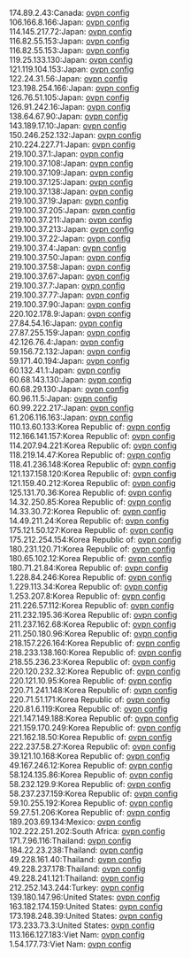 174.89.2.43:Canada: [ovpn config](vpn/174_89_2_43.ovpn)  
106.166.8.166:Japan: [ovpn config](vpn/106_166_8_166.ovpn)  
114.145.217.72:Japan: [ovpn config](vpn/114_145_217_72.ovpn)  
116.82.55.153:Japan: [ovpn config](vpn/116_82_55_153.ovpn)  
116.82.55.153:Japan: [ovpn config](vpn/116_82_55_153.ovpn)  
119.25.133.130:Japan: [ovpn config](vpn/119_25_133_130.ovpn)  
121.119.104.153:Japan: [ovpn config](vpn/121_119_104_153.ovpn)  
122.24.31.56:Japan: [ovpn config](vpn/122_24_31_56.ovpn)  
123.198.254.166:Japan: [ovpn config](vpn/123_198_254_166.ovpn)  
126.76.51.105:Japan: [ovpn config](vpn/126_76_51_105.ovpn)  
126.91.242.16:Japan: [ovpn config](vpn/126_91_242_16.ovpn)  
138.64.67.90:Japan: [ovpn config](vpn/138_64_67_90.ovpn)  
143.189.17.10:Japan: [ovpn config](vpn/143_189_17_10.ovpn)  
150.246.252.132:Japan: [ovpn config](vpn/150_246_252_132.ovpn)  
210.224.227.71:Japan: [ovpn config](vpn/210_224_227_71.ovpn)  
219.100.37.1:Japan: [ovpn config](vpn/219_100_37_1.ovpn)  
219.100.37.108:Japan: [ovpn config](vpn/219_100_37_108.ovpn)  
219.100.37.109:Japan: [ovpn config](vpn/219_100_37_109.ovpn)  
219.100.37.125:Japan: [ovpn config](vpn/219_100_37_125.ovpn)  
219.100.37.138:Japan: [ovpn config](vpn/219_100_37_138.ovpn)  
219.100.37.19:Japan: [ovpn config](vpn/219_100_37_19.ovpn)  
219.100.37.205:Japan: [ovpn config](vpn/219_100_37_205.ovpn)  
219.100.37.211:Japan: [ovpn config](vpn/219_100_37_211.ovpn)  
219.100.37.213:Japan: [ovpn config](vpn/219_100_37_213.ovpn)  
219.100.37.22:Japan: [ovpn config](vpn/219_100_37_22.ovpn)  
219.100.37.4:Japan: [ovpn config](vpn/219_100_37_4.ovpn)  
219.100.37.50:Japan: [ovpn config](vpn/219_100_37_50.ovpn)  
219.100.37.58:Japan: [ovpn config](vpn/219_100_37_58.ovpn)  
219.100.37.67:Japan: [ovpn config](vpn/219_100_37_67.ovpn)  
219.100.37.7:Japan: [ovpn config](vpn/219_100_37_7.ovpn)  
219.100.37.77:Japan: [ovpn config](vpn/219_100_37_77.ovpn)  
219.100.37.90:Japan: [ovpn config](vpn/219_100_37_90.ovpn)  
220.102.178.9:Japan: [ovpn config](vpn/220_102_178_9.ovpn)  
27.84.54.16:Japan: [ovpn config](vpn/27_84_54_16.ovpn)  
27.87.255.159:Japan: [ovpn config](vpn/27_87_255_159.ovpn)  
42.126.76.4:Japan: [ovpn config](vpn/42_126_76_4.ovpn)  
59.156.72.132:Japan: [ovpn config](vpn/59_156_72_132.ovpn)  
59.171.40.194:Japan: [ovpn config](vpn/59_171_40_194.ovpn)  
60.132.41.1:Japan: [ovpn config](vpn/60_132_41_1.ovpn)  
60.68.143.130:Japan: [ovpn config](vpn/60_68_143_130.ovpn)  
60.68.29.130:Japan: [ovpn config](vpn/60_68_29_130.ovpn)  
60.96.11.5:Japan: [ovpn config](vpn/60_96_11_5.ovpn)  
60.99.222.217:Japan: [ovpn config](vpn/60_99_222_217.ovpn)  
61.206.116.163:Japan: [ovpn config](vpn/61_206_116_163.ovpn)  
110.13.60.133:Korea Republic of: [ovpn config](vpn/110_13_60_133.ovpn)  
112.166.141.157:Korea Republic of: [ovpn config](vpn/112_166_141_157.ovpn)  
114.207.94.221:Korea Republic of: [ovpn config](vpn/114_207_94_221.ovpn)  
118.219.14.47:Korea Republic of: [ovpn config](vpn/118_219_14_47.ovpn)  
118.41.236.148:Korea Republic of: [ovpn config](vpn/118_41_236_148.ovpn)  
121.137.158.120:Korea Republic of: [ovpn config](vpn/121_137_158_120.ovpn)  
121.159.40.212:Korea Republic of: [ovpn config](vpn/121_159_40_212.ovpn)  
125.131.70.36:Korea Republic of: [ovpn config](vpn/125_131_70_36.ovpn)  
14.32.250.85:Korea Republic of: [ovpn config](vpn/14_32_250_85.ovpn)  
14.33.30.72:Korea Republic of: [ovpn config](vpn/14_33_30_72.ovpn)  
14.49.211.24:Korea Republic of: [ovpn config](vpn/14_49_211_24.ovpn)  
175.121.50.127:Korea Republic of: [ovpn config](vpn/175_121_50_127.ovpn)  
175.212.254.154:Korea Republic of: [ovpn config](vpn/175_212_254_154.ovpn)  
180.231.120.71:Korea Republic of: [ovpn config](vpn/180_231_120_71.ovpn)  
180.65.102.12:Korea Republic of: [ovpn config](vpn/180_65_102_12.ovpn)  
180.71.21.84:Korea Republic of: [ovpn config](vpn/180_71_21_84.ovpn)  
1.228.84.246:Korea Republic of: [ovpn config](vpn/1_228_84_246.ovpn)  
1.229.113.34:Korea Republic of: [ovpn config](vpn/1_229_113_34.ovpn)  
1.253.207.8:Korea Republic of: [ovpn config](vpn/1_253_207_8.ovpn)  
211.226.57.112:Korea Republic of: [ovpn config](vpn/211_226_57_112.ovpn)  
211.232.195.36:Korea Republic of: [ovpn config](vpn/211_232_195_36.ovpn)  
211.237.162.68:Korea Republic of: [ovpn config](vpn/211_237_162_68.ovpn)  
211.250.180.96:Korea Republic of: [ovpn config](vpn/211_250_180_96.ovpn)  
218.157.226.164:Korea Republic of: [ovpn config](vpn/218_157_226_164.ovpn)  
218.233.138.160:Korea Republic of: [ovpn config](vpn/218_233_138_160.ovpn)  
218.55.236.23:Korea Republic of: [ovpn config](vpn/218_55_236_23.ovpn)  
220.120.232.32:Korea Republic of: [ovpn config](vpn/220_120_232_32.ovpn)  
220.121.10.95:Korea Republic of: [ovpn config](vpn/220_121_10_95.ovpn)  
220.71.241.148:Korea Republic of: [ovpn config](vpn/220_71_241_148.ovpn)  
220.71.51.171:Korea Republic of: [ovpn config](vpn/220_71_51_171.ovpn)  
220.81.6.119:Korea Republic of: [ovpn config](vpn/220_81_6_119.ovpn)  
221.147.149.188:Korea Republic of: [ovpn config](vpn/221_147_149_188.ovpn)  
221.159.170.249:Korea Republic of: [ovpn config](vpn/221_159_170_249.ovpn)  
221.162.18.50:Korea Republic of: [ovpn config](vpn/221_162_18_50.ovpn)  
222.237.58.27:Korea Republic of: [ovpn config](vpn/222_237_58_27.ovpn)  
39.121.10.168:Korea Republic of: [ovpn config](vpn/39_121_10_168.ovpn)  
49.167.246.12:Korea Republic of: [ovpn config](vpn/49_167_246_12.ovpn)  
58.124.135.86:Korea Republic of: [ovpn config](vpn/58_124_135_86.ovpn)  
58.232.129.9:Korea Republic of: [ovpn config](vpn/58_232_129_9.ovpn)  
58.237.237.159:Korea Republic of: [ovpn config](vpn/58_237_237_159.ovpn)  
59.10.255.192:Korea Republic of: [ovpn config](vpn/59_10_255_192.ovpn)  
59.27.51.206:Korea Republic of: [ovpn config](vpn/59_27_51_206.ovpn)  
189.203.69.134:Mexico: [ovpn config](vpn/189_203_69_134.ovpn)  
102.222.251.202:South Africa: [ovpn config](vpn/102_222_251_202.ovpn)  
171.7.96.116:Thailand: [ovpn config](vpn/171_7_96_116.ovpn)  
184.22.23.238:Thailand: [ovpn config](vpn/184_22_23_238.ovpn)  
49.228.161.40:Thailand: [ovpn config](vpn/49_228_161_40.ovpn)  
49.228.237.178:Thailand: [ovpn config](vpn/49_228_237_178.ovpn)  
49.228.241.121:Thailand: [ovpn config](vpn/49_228_241_121.ovpn)  
212.252.143.244:Turkey: [ovpn config](vpn/212_252_143_244.ovpn)  
139.180.147.96:United States: [ovpn config](vpn/139_180_147_96.ovpn)  
163.182.174.159:United States: [ovpn config](vpn/163_182_174_159.ovpn)  
173.198.248.39:United States: [ovpn config](vpn/173_198_248_39.ovpn)  
173.233.73.3:United States: [ovpn config](vpn/173_233_73_3.ovpn)  
113.166.127.183:Viet Nam: [ovpn config](vpn/113_166_127_183.ovpn)  
1.54.177.73:Viet Nam: [ovpn config](vpn/1_54_177_73.ovpn)  
